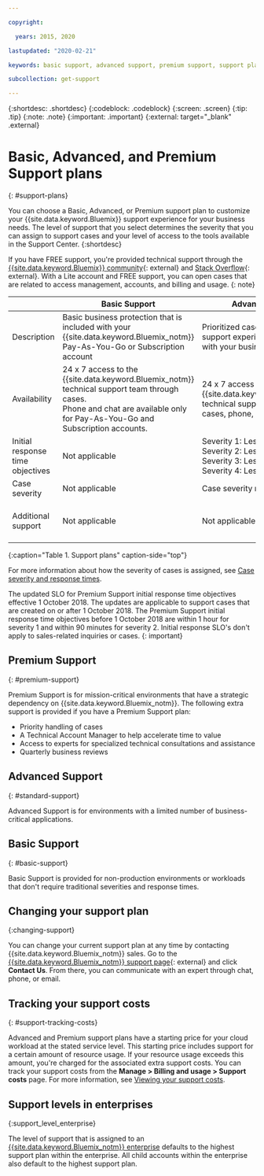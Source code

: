 ```yaml
---

copyright:

  years: 2015, 2020

lastupdated: "2020-02-21"

keywords: basic support, advanced support, premium support, support plans, free technical support, response time, SLO 

subcollection: get-support

---
```



{:shortdesc: .shortdesc}
{:codeblock: .codeblock}
{:screen: .screen}
{:tip: .tip}
{:note: .note}
{:important: .important}
{:external: target="_blank" .external}

# Basic, Advanced, and Premium Support plans
{: #support-plans}

You can choose a Basic, Advanced, or Premium support plan to customize your {{site.data.keyword.Bluemix}} support experience for your business needs. The level of support that you select determines the severity that you can assign to support cases and your level of access to the tools available in the Support Center. 
{:shortdesc}

If you have FREE support, you're provided technical support through the [{{site.data.keyword.Bluemix}} community](https://developer.ibm.com/answers/topics/ibm-cloud/){: external} and [Stack Overflow](https://stackoverflow.com/questions/tagged/ibm-cloud?tab=Newest){: external}. With a Lite account and FREE support, you can open cases that are related to access management, accounts, and billing and usage.
{: note}

|                                  | Basic Support | Advanced Support | Premium Support |
|----------------------------------|---------------|------------------|-----------------|
| Description                      |	Basic business protection that is included with your {{site.data.keyword.Bluemix_notm}} Pay-As-You-Go or Subscription account | Prioritized case handling and support experience that is aligned with your business needs | Client engagement that is aligned with your business outcomes to accelerate time-to-value |
| Availability                     |  24 x 7 access to the {{site.data.keyword.Bluemix_notm}} technical support team through cases. <br> Phone and chat are available only for Pay-As-You-Go and Subscription accounts.  | 24 x 7 access to the {{site.data.keyword.Bluemix_notm}} technical support team through cases, phone, and chat | 24 x 7 access to the {{site.data.keyword.Bluemix_notm}} technical support team through cases, phone, and chat |
| Initial response time objectives | Not applicable | Severity 1: Less than 1 hour <br> Severity 2: Less than 2 hours <br> Severity 3: Less than 4 hours <br> Severity 4: Less than 8 hours | Severity 1: Less than 15 minutes <br> Severity 2: Less than 1 hour <br> Severity 3: Less than 2 hours <br> Severity 4: Less than 4 hours |
| Case severity                    | Not applicable | Case severity ranking available | Case severity ranking available |
| Additional support               | Not applicable | Not applicable | Technical Account Manager assigned <br> Quarterly business reviews <br> Access to experts |
{:caption="Table 1. Support plans" caption-side="top"}

For more information about how the severity of cases is assigned, see [Case severity and response times](/docs/get-support?topic=get-support-support-case-severity#support-case-severity).

The updated SLO for Premium Support initial response time objectives effective 1 October 2018. The updates are applicable to support cases that are created on or after 1 October 2018. The Premium Support initial response time objectives before 1 October 2018 are within 1 hour for severity 1 and within 90 minutes for severity 2. Initial response SLO's don't apply to sales-related inquiries or cases.
{: important}


## Premium Support
{: #premium-support}

Premium Support is for mission-critical environments that have a strategic dependency on {{site.data.keyword.Bluemix_notm}}. The following extra support is provided if you have a Premium Support plan:

  * Priority handling of cases
  * A Technical Account Manager to help accelerate time to value
  * Access to experts for specialized technical consultations and assistance
  * Quarterly business reviews


## Advanced Support
{: #standard-support}

Advanced Support is for environments with a limited number of business-critical applications.


## Basic Support
{: #basic-support}

Basic Support is provided for non-production environments or workloads that don't require traditional severities and response times.


## Changing your support plan
{:changing-support}

You can change your current support plan at any time by contacting {{site.data.keyword.Bluemix_notm}} sales. Go to the [{{site.data.keyword.Bluemix_notm}} support page](https://www.ibm.com/cloud/support){: external} and click **Contact Us**. From there, you can communicate with an expert through chat, phone, or email.


## Tracking your support costs
{: #support-tracking-costs}

Advanced and Premium support plans have a starting price for your cloud workload at the stated service level. This starting price includes support for a certain amount of resource usage. If your resource usage exceeds this amount, you're charged for the associated extra support costs. You can track your support costs from the **Manage > Billing and usage > Support costs** page. For more information, see [Viewing your support costs](/docs/billing-usage?topic=billing-usage-support).


## Support levels in enterprises
{:support_level_enterprise}

The level of support that is assigned to an [{{site.data.keyword.Bluemix_notm}} enterprise](/docs/account?topic=account-enterprise) defaults to the highest support plan within the enterprise. All child accounts within the enterprise also default to the highest support plan.

